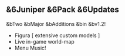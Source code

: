 ## &6Juniper &6Pack &6Updates
 &bTwo &bMajor &bAdditions &bin &bv1.2!
+ Figura [ extensive custom models ]
+ Live in-game world-map
+ Menu Music!
